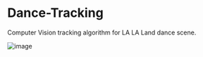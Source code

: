 # Dance-Tracking
Computer Vision tracking algorithm for LA LA Land dance scene.

![image](https://github.com/Yossi5004/Dance-Tracking/assets/113097631/21fe8686-a8fe-40a6-9462-8ae641c6d413)
